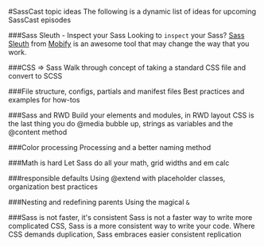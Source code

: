 #SassCast topic ideas
The following is a dynamic list of ideas for upcoming SassCast episodes

###Sass Sleuth - Inspect your Sass
Looking to `inspect` your Sass? [Sass Sleuth](http://goo.gl/LktW0) from [Mobify](http://www.mobify.com/) is an awesome tool that may change the way that you work. 

###CSS => Sass
Walk through concept of taking a standard CSS file and convert to SCSS

###File structure, configs, partials and manifest files
Best practices and examples for how-tos

###Sass and RWD
Build your elements and modules, in RWD layout CSS is the last thing you do
@media bubble up, strings as variables and the @content method

###Color processing
Processing and a better naming method

###Math is hard
Let Sass do all your math, grid widths and em calc

###responsible defaults
Using @extend with placeholder classes, organization best practices

###Nesting and redefining parents
Using the magical `&`

###Sass is not faster, it's consistent 
Sass is not a faster way to write more complicated CSS, Sass is a more consistent way to write your code. Where CSS demands duplication, Sass embraces easier consistent replication
